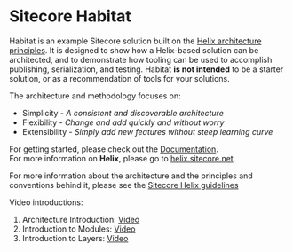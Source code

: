 # Sitecore Habitat

Habitat is an example Sitecore solution built on the [Helix architecture principles](http://helix.sitecore.net).  It is designed to show how a Helix-based solution can be architected, and to demonstrate how tooling can be used to accomplish publishing, serialization, and testing. Habitat **is not intended** to be a starter solution, or as a recommendation of tools for your solutions.

The architecture and methodology focuses on:

* Simplicity - *A consistent and discoverable architecture*
* Flexibility - *Change and add quickly and without worry*
* Extensibility - *Simply add new features without steep learning curve*

For getting started, please check out the [Documentation](../docs).  
For more information on **Helix**, please go to [helix.sitecore.net](http://helix.sitecore.net).

For more information about the architecture and the principles and conventions behind it, please see the [Sitecore Helix guidelines](http://helix.sitecore.net)

Video introductions:  

1. Architecture Introduction: [Video](https://youtu.be/2CELqflPhm0)  
2. Introduction to Modules: [Video](https://youtu.be/DgPrikqFe4s)  
3. Introduction to Layers: [Video](https://youtu.be/XKLpTMuQT4Y)
